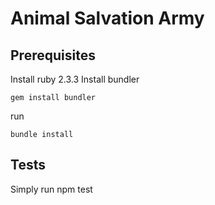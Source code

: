 # Animal Salvation Army
## Prerequisites
Install ruby 2.3.3
Install bundler
```
gem install bundler
```
run 
```
bundle install
```

## Tests

Simply run npm test



